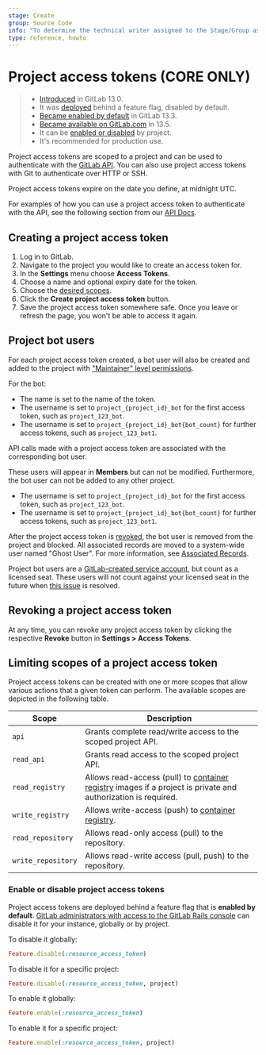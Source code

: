 ```yaml
---
stage: Create
group: Source Code
info: "To determine the technical writer assigned to the Stage/Group associated with this page, see https://about.gitlab.com/handbook/engineering/ux/technical-writing/#designated-technical-writers"
type: reference, howto
---
```


# Project access tokens **(CORE ONLY)**

> - [Introduced](https://gitlab.com/groups/gitlab-org/-/epics/2587) in GitLab 13.0.
> - It was [deployed](https://gitlab.com/groups/gitlab-org/-/epics/2587) behind a feature flag, disabled by default.
> - [Became enabled by default](https://gitlab.com/gitlab-org/gitlab/-/issues/218722) in GitLab 13.3.
> - [Became available on GitLab.com](https://gitlab.com/gitlab-org/gitlab/-/issues/235765) in 13.5.
> - It can be [enabled or disabled](#enable-or-disable-project-access-tokens) by project.
> - It's recommended for production use.

Project access tokens are scoped to a project and can be used to authenticate with the [GitLab API](../../../api/README.md#personalproject-access-tokens). You can also use project access tokens with Git to authenticate over HTTP or SSH.

Project access tokens expire on the date you define, at midnight UTC.

For examples of how you can use a project access token to authenticate with the API, see the following section from our [API Docs](../../../api/README.md#personalproject-access-tokens).

## Creating a project access token

1. Log in to GitLab.
1. Navigate to the project you would like to create an access token for.
1. In the **Settings** menu choose **Access Tokens**.
1. Choose a name and optional expiry date for the token.
1. Choose the [desired scopes](#limiting-scopes-of-a-project-access-token).
1. Click the **Create project access token** button.
1. Save the project access token somewhere safe. Once you leave or refresh
   the page, you won't be able to access it again.

## Project bot users

For each project access token created, a bot user will also be created and added to the project with
["Maintainer" level permissions](../../permissions.md#project-members-permissions).

For the bot:

- The name is set to the name of the token.
- The username is set to `project_{project_id}_bot` for the first access token, such as `project_123_bot`.
- The username is set to `project_{project_id}_bot{bot_count}` for further access tokens, such as `project_123_bot1`.

API calls made with a project access token are associated with the corresponding bot user.

These users will appear in **Members** but can not be modified.
Furthermore, the bot user can not be added to any other project.

- The username is set to `project_{project_id}_bot` for the first access token, such as `project_123_bot`.
- The username is set to `project_{project_id}_bot{bot_count}` for further access tokens, such as `project_123_bot1`.

After the project access token is [revoked](#revoking-a-project-access-token), the bot user is removed from the project and blocked. All associated records are moved to a system-wide user named "Ghost User". For more information, see [Associated Records](../../profile/account/delete_account.md#associated-records).

Project bot users are a [GitLab-created service account](../../../subscriptions/self_managed/index.md#choose-the-number-of-users), but count as a licensed seat.
These users will not count against your licensed seat in the future when [this issue](https://gitlab.com/gitlab-org/gitlab/-/issues/223695) is resolved.

## Revoking a project access token

At any time, you can revoke any project access token by clicking the
respective **Revoke** button in **Settings > Access Tokens**.

## Limiting scopes of a project access token

Project access tokens can be created with one or more scopes that allow various
actions that a given token can perform. The available scopes are depicted in
the following table.

| Scope              |  Description |
| ------------------ |  ----------- |
| `api`              | Grants complete read/write access to the scoped project API. |
| `read_api`         | Grants read access to the scoped project API. |
| `read_registry`    | Allows read-access (pull) to [container registry](../../packages/container_registry/index.md) images if a project is private and authorization is required. |
| `write_registry`   | Allows write-access (push) to [container registry](../../packages/container_registry/index.md). |
| `read_repository`  | Allows read-only access (pull) to the repository. |
| `write_repository` | Allows read-write access (pull, push) to the repository. |

### Enable or disable project access tokens

Project access tokens are deployed behind a feature flag that is **enabled by default**.
[GitLab administrators with access to the GitLab Rails console](../../../administration/feature_flags.md)
can disable it for your instance, globally or by project.

To disable it globally:

```ruby
Feature.disable(:resource_access_token)
```

To disable it for a specific project:

```ruby
Feature.disable(:resource_access_token, project)
```

To enable it globally:

```ruby
Feature.enable(:resource_access_token)
```

To enable it for a specific project:

```ruby
Feature.enable(:resource_access_token, project)
```
